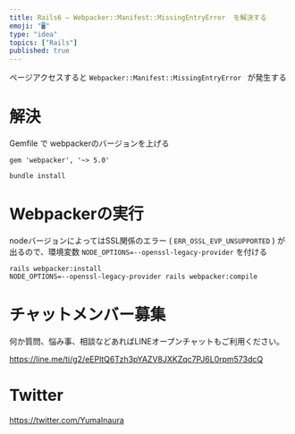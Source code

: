 ```yaml
---
title: Rails6 – Webpacker::Manifest::MissingEntryError  を解決する
emoji: "🖥"
type: "idea"
topics: ["Rails"]
published: true
---
```


ページアクセスすると `Webpacker::Manifest::MissingEntryError ` が発生する

# 解決

Gemfile で webpackerのバージョンを上げる

```
gem 'webpacker', '~> 5.0'
```

```
bundle install
```

# Webpackerの実行

nodeバージョンによってはSSL関係のエラー ( `ERR_OSSL_EVP_UNSUPPORTED` ) が出るので、環境変数 `NODE_OPTIONS=--openssl-legacy-provider` を付ける

```
rails webpacker:install
NODE_OPTIONS=--openssl-legacy-provider rails webpacker:compile
```



# チャットメンバー募集


何か質問、悩み事、相談などあればLINEオープンチャットもご利用ください。

https://line.me/ti/g2/eEPltQ6Tzh3pYAZV8JXKZqc7PJ6L0rpm573dcQ


# Twitter

https://twitter.com/YumaInaura

